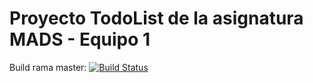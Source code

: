 # Proyecto TodoList de la asignatura MADS - Equipo 1

Build rama master: [![Build Status](https://travis-ci.com/mads-ua/todolistgrupo-2017-equipo-1.svg?token=bmTRRLbChNHqViX4ZXCg&branch=master)](https://travis-ci.com/mads-ua/todolistgrupo-2017-equipo-1.svg?token=bmTRRLbChNHqViX4ZXCg&branch=master)
